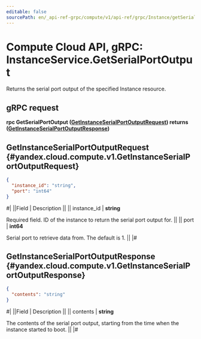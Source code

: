 ```yaml
---
editable: false
sourcePath: en/_api-ref-grpc/compute/v1/api-ref/grpc/Instance/getSerialPortOutput.md
---
```


# Compute Cloud API, gRPC: InstanceService.GetSerialPortOutput

Returns the serial port output of the specified Instance resource.

## gRPC request

**rpc GetSerialPortOutput ([GetInstanceSerialPortOutputRequest](#yandex.cloud.compute.v1.GetInstanceSerialPortOutputRequest)) returns ([GetInstanceSerialPortOutputResponse](#yandex.cloud.compute.v1.GetInstanceSerialPortOutputResponse))**

## GetInstanceSerialPortOutputRequest {#yandex.cloud.compute.v1.GetInstanceSerialPortOutputRequest}

```json
{
  "instance_id": "string",
  "port": "int64"
}
```

#|
||Field | Description ||
|| instance_id | **string**

Required field. ID of the instance to return the serial port output for. ||
|| port | **int64**

Serial port to retrieve data from. The default is 1. ||
|#

## GetInstanceSerialPortOutputResponse {#yandex.cloud.compute.v1.GetInstanceSerialPortOutputResponse}

```json
{
  "contents": "string"
}
```

#|
||Field | Description ||
|| contents | **string**

The contents of the serial port output, starting from the time when the instance
started to boot. ||
|#